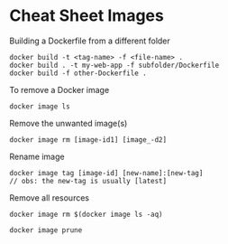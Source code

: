 # Cheat Sheet Images

Building a Dockerfile from a different folder

    docker build -t <tag-name> -f <file-name> .
    docker build . -t my-web-app -f subfolder/Dockerfile
    docker build -f other-Dockerfile .

To remove a Docker image

    docker image ls

Remove the unwanted image(s)

    docker image rm [image-id1] [image_-d2]

Rename image

    docker image tag [image-id] [new-name]:[new-tag] 
    // obs: the new-tag is usually [latest]

Remove all resources

    docker image rm $(docker image ls -aq)

    docker image prune

